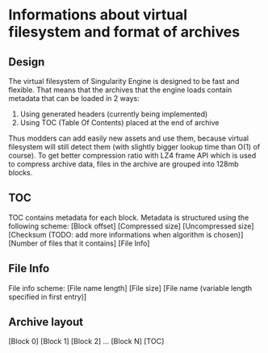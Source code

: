 # Informations about virtual filesystem and format of archives
## Design
The virtual filesystem of Singularity Engine is designed to be fast and flexible. That means that the archives that the engine loads
contain metadata that can be loaded in 2 ways:
1. Using generated headers (currently being implemented)
2. Using TOC (Table Of Contents) placed at the end of archive

Thus modders can add easily new assets and use them, because virtual filesystem will still detect them (with slightly bigger lookup time than O(1) of course).
To get better compression ratio with LZ4 frame API which is used to compress archive data, files in the archive are grouped into 128mb blocks.

## TOC
TOC contains metadata for each block. Metadata is structured using the following scheme:
[Block offset]
[Compressed size]
[Uncompressed size]
[Checksum (TODO: add more informations when algorithm is chosen)]
[Number of files that it contains]
[File Info]

## File Info
File info scheme:
[File name length]
[File size]
[File name (variable length specified in first entry)]

## Archive layout
[Block 0]
[Block 1]
[Block 2]
...
[Block N]
[TOC]